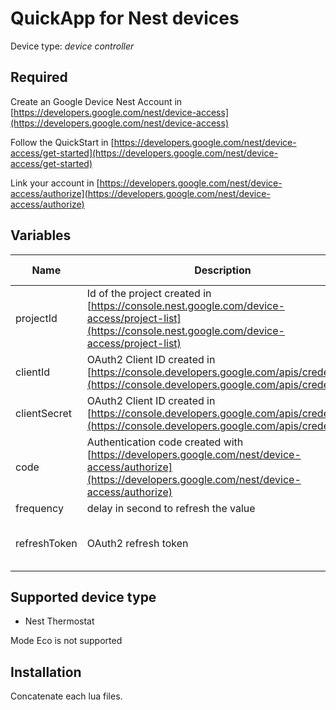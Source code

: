 # QuickApp for Nest devices

Device type: *device controller*

## Required

Create an Google Device Nest Account in [https://developers.google.com/nest/device-access](https://developers.google.com/nest/device-access)

Follow the QuickStart in [https://developers.google.com/nest/device-access/get-started](https://developers.google.com/nest/device-access/get-started)

Link your account in [https://developers.google.com/nest/device-access/authorize](https://developers.google.com/nest/device-access/authorize)


## Variables

| Name          | Description   | Example of value |
| ------------- | ------------- |------------------|
| projectId    |  Id of the project created in [https://console.nest.google.com/device-access/project-list](https://console.nest.google.com/device-access/project-list)    |  |
| clientId  | OAuth2 Client ID created in [https://console.developers.google.com/apis/credentials](https://console.developers.google.com/apis/credentials)  | |
| clientSecret  | OAuth2 Client ID created in [https://console.developers.google.com/apis/credentials](https://console.developers.google.com/apis/credentials)  | |
| code  | Authentication code created with [https://developers.google.com/nest/device-access/authorize](https://developers.google.com/nest/device-access/authorize)   |  |
| frequency  | delay in second to refresh the value  | 60 |
| refreshToken  | OAuth2 refresh token  | Automatically retrieve. Set it to ‘-’ for the fisrt time |


## Supported device type

* Nest Thermostat

Mode Eco is not supported

## Installation

Concatenate each lua files.
